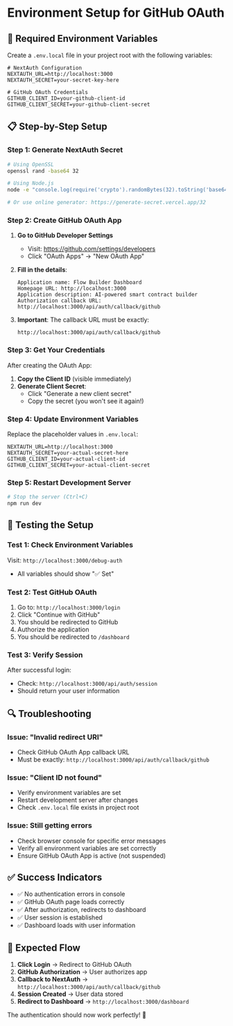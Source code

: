 # Environment Setup for GitHub OAuth

## 🔧 **Required Environment Variables**

Create a `.env.local` file in your project root with the following variables:

```env
# NextAuth Configuration
NEXTAUTH_URL=http://localhost:3000
NEXTAUTH_SECRET=your-secret-key-here

# GitHub OAuth Credentials
GITHUB_CLIENT_ID=your-github-client-id
GITHUB_CLIENT_SECRET=your-github-client-secret
```

## 📋 **Step-by-Step Setup**

### **Step 1: Generate NextAuth Secret**
```bash
# Using OpenSSL
openssl rand -base64 32

# Using Node.js
node -e "console.log(require('crypto').randomBytes(32).toString('base64'))"

# Or use online generator: https://generate-secret.vercel.app/32
```

### **Step 2: Create GitHub OAuth App**

1. **Go to GitHub Developer Settings**
   - Visit: https://github.com/settings/developers
   - Click "OAuth Apps" → "New OAuth App"

2. **Fill in the details**:
   ```
   Application name: Flow Builder Dashboard
   Homepage URL: http://localhost:3000
   Application description: AI-powered smart contract builder
   Authorization callback URL: http://localhost:3000/api/auth/callback/github
   ```

3. **Important**: The callback URL must be exactly:
   ```
   http://localhost:3000/api/auth/callback/github
   ```

### **Step 3: Get Your Credentials**

After creating the OAuth App:
1. **Copy the Client ID** (visible immediately)
2. **Generate Client Secret**:
   - Click "Generate a new client secret"
   - Copy the secret (you won't see it again!)

### **Step 4: Update Environment Variables**

Replace the placeholder values in `.env.local`:
```env
NEXTAUTH_URL=http://localhost:3000
NEXTAUTH_SECRET=your-actual-secret-here
GITHUB_CLIENT_ID=your-actual-client-id
GITHUB_CLIENT_SECRET=your-actual-client-secret
```

### **Step 5: Restart Development Server**

```bash
# Stop the server (Ctrl+C)
npm run dev
```

## 🧪 **Testing the Setup**

### **Test 1: Check Environment Variables**
Visit: `http://localhost:3000/debug-auth`
- All variables should show "✅ Set"

### **Test 2: Test GitHub OAuth**
1. Go to: `http://localhost:3000/login`
2. Click "Continue with GitHub"
3. You should be redirected to GitHub
4. Authorize the application
5. You should be redirected to `/dashboard`

### **Test 3: Verify Session**
After successful login:
- Check: `http://localhost:3000/api/auth/session`
- Should return your user information

## 🔍 **Troubleshooting**

### **Issue: "Invalid redirect URI"**
- Check GitHub OAuth App callback URL
- Must be exactly: `http://localhost:3000/api/auth/callback/github`

### **Issue: "Client ID not found"**
- Verify environment variables are set
- Restart development server after changes
- Check `.env.local` file exists in project root

### **Issue: Still getting errors**
- Check browser console for specific error messages
- Verify all environment variables are set correctly
- Ensure GitHub OAuth App is active (not suspended)

## ✅ **Success Indicators**

- ✅ No authentication errors in console
- ✅ GitHub OAuth page loads correctly
- ✅ After authorization, redirects to dashboard
- ✅ User session is established
- ✅ Dashboard loads with user information

## 🚀 **Expected Flow**

1. **Click Login** → Redirect to GitHub OAuth
2. **GitHub Authorization** → User authorizes app
3. **Callback to NextAuth** → `http://localhost:3000/api/auth/callback/github`
4. **Session Created** → User data stored
5. **Redirect to Dashboard** → `http://localhost:3000/dashboard`

The authentication should now work perfectly! 🎉
